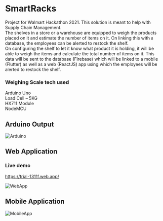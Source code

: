 # SmartRacks 
Project for Walmart Hackathon 2021. This solution is meant to help with Supply Chain Management. 
<br> The shelves in a store or a warehouse are equipped to weigh the products placed on it and estimate the number of items on it. On linking this with a database, 
the employees can be alerted to restock the shelf.
<br> On configuring the shelf to let it know what product it is holding, it will be able to weigh the items and calculate the total number of items on it. 
This data will be sent to the database (Firebase) which will be linked to a mobile (Flutter) as well as a web (ReactJS) app using which the employees will be alerted to restock the shelf.

### Weighing Scale tech used
Arduino Uno
<br> Load Cell – 5KG
<br> HX711 Module
<br> NodeMCU

## Arduino Output

![Arduino](https://user-images.githubusercontent.com/52789421/113137738-8dd55f80-9242-11eb-9164-d0ee9e35b5f6.png)

## Web Application 

### Live demo
https://trial-1311f.web.app/

![WebApp](https://user-images.githubusercontent.com/52789421/113137543-4cdd4b00-9242-11eb-8f51-16516b456e98.png)

## Mobile Application

![MobileApp](https://user-images.githubusercontent.com/52789421/113137684-7c8c5300-9242-11eb-8e65-3d2483dc1bf4.png)
